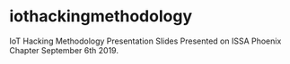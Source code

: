 # iothackingmethodology
IoT Hacking Methodology Presentation Slides
Presented on ISSA Phoenix Chapter September 6th 2019.
